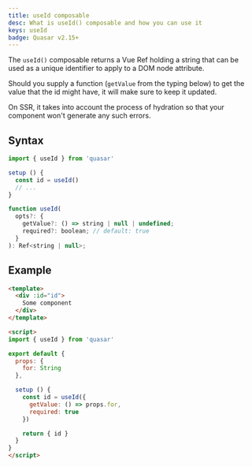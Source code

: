 ```yaml
---
title: useId composable
desc: What is useId() composable and how you can use it
keys: useId
badge: Quasar v2.15+
---
```


The `useId()` composable returns a Vue Ref holding a string that can be used as a unique identifier to apply to a DOM node attribute.

Should you supply a function (`getValue` from the typing below) to get the value that the id might have, it will make sure to keep it updated.

On SSR, it takes into account the process of hydration so that your component won't generate any such errors.

## Syntax

```js
import { useId } from 'quasar'

setup () {
  const id = useId()
  // ...
}
```

```js
function useId(
  opts?: {
    getValue?: () => string | null | undefined;
    required?: boolean; // default: true
  }
): Ref<string | null>;
```

## Example

```html
<template>
  <div :id="id">
    Some component
  </div>
</template>

<script>
import { useId } from 'quasar'

export default {
  props: {
    for: String
  },

  setup () {
    const id = useId({
      getValue: () => props.for,
      required: true
    })

    return { id }
  }
}
</script>
```
